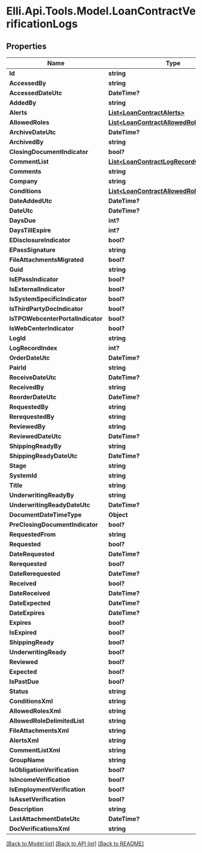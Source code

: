 # Elli.Api.Tools.Model.LoanContractVerificationLogs
## Properties

Name | Type | Description | Notes
------------ | ------------- | ------------- | -------------
**Id** | **string** |  | [optional] 
**AccessedBy** | **string** |  | [optional] 
**AccessedDateUtc** | **DateTime?** |  | [optional] 
**AddedBy** | **string** |  | [optional] 
**Alerts** | [**List&lt;LoanContractAlerts&gt;**](LoanContractAlerts.md) |  | [optional] 
**AllowedRoles** | [**List&lt;LoanContractAllowedRoles&gt;**](LoanContractAllowedRoles.md) |  | [optional] 
**ArchiveDateUtc** | **DateTime?** |  | [optional] 
**ArchivedBy** | **string** |  | [optional] 
**ClosingDocumentIndicator** | **bool?** |  | [optional] 
**CommentList** | [**List&lt;LoanContractLogRecordCommentList&gt;**](LoanContractLogRecordCommentList.md) |  | [optional] 
**Comments** | **string** |  | [optional] 
**Company** | **string** |  | [optional] 
**Conditions** | [**List&lt;LoanContractAllowedRoles&gt;**](LoanContractAllowedRoles.md) |  | [optional] 
**DateAddedUtc** | **DateTime?** |  | [optional] 
**DateUtc** | **DateTime?** |  | [optional] 
**DaysDue** | **int?** |  | [optional] 
**DaysTillExpire** | **int?** |  | [optional] 
**EDisclosureIndicator** | **bool?** |  | [optional] 
**EPassSignature** | **string** |  | [optional] 
**FileAttachmentsMigrated** | **bool?** |  | [optional] 
**Guid** | **string** |  | [optional] 
**IsEPassIndicator** | **bool?** |  | [optional] 
**IsExternalIndicator** | **bool?** |  | [optional] 
**IsSystemSpecificIndicator** | **bool?** |  | [optional] 
**IsThirdPartyDocIndicator** | **bool?** |  | [optional] 
**IsTPOWebcenterPortalIndicator** | **bool?** |  | [optional] 
**IsWebCenterIndicator** | **bool?** |  | [optional] 
**LogId** | **string** |  | [optional] 
**LogRecordIndex** | **int?** |  | [optional] 
**OrderDateUtc** | **DateTime?** |  | [optional] 
**PairId** | **string** |  | [optional] 
**ReceiveDateUtc** | **DateTime?** |  | [optional] 
**ReceivedBy** | **string** |  | [optional] 
**ReorderDateUtc** | **DateTime?** |  | [optional] 
**RequestedBy** | **string** |  | [optional] 
**RerequestedBy** | **string** |  | [optional] 
**ReviewedBy** | **string** |  | [optional] 
**ReviewedDateUtc** | **DateTime?** |  | [optional] 
**ShippingReadyBy** | **string** |  | [optional] 
**ShippingReadyDateUtc** | **DateTime?** |  | [optional] 
**Stage** | **string** |  | [optional] 
**SystemId** | **string** |  | [optional] 
**Title** | **string** |  | [optional] 
**UnderwritingReadyBy** | **string** |  | [optional] 
**UnderwritingReadyDateUtc** | **DateTime?** |  | [optional] 
**DocumentDateTimeType** | **Object** |  | [optional] 
**PreClosingDocumentIndicator** | **bool?** |  | [optional] 
**RequestedFrom** | **string** |  | [optional] 
**Requested** | **bool?** |  | [optional] 
**DateRequested** | **DateTime?** |  | [optional] 
**Rerequested** | **bool?** |  | [optional] 
**DateRerequested** | **DateTime?** |  | [optional] 
**Received** | **bool?** |  | [optional] 
**DateReceived** | **DateTime?** |  | [optional] 
**DateExpected** | **DateTime?** |  | [optional] 
**DateExpires** | **DateTime?** |  | [optional] 
**Expires** | **bool?** |  | [optional] 
**IsExpired** | **bool?** |  | [optional] 
**ShippingReady** | **bool?** |  | [optional] 
**UnderwritingReady** | **bool?** |  | [optional] 
**Reviewed** | **bool?** |  | [optional] 
**Expected** | **bool?** |  | [optional] 
**IsPastDue** | **bool?** |  | [optional] 
**Status** | **string** |  | [optional] 
**ConditionsXml** | **string** |  | [optional] 
**AllowedRolesXml** | **string** |  | [optional] 
**AllowedRoleDelimitedList** | **string** |  | [optional] 
**FileAttachmentsXml** | **string** |  | [optional] 
**AlertsXml** | **string** |  | [optional] 
**CommentListXml** | **string** |  | [optional] 
**GroupName** | **string** |  | [optional] 
**IsObligationVerification** | **bool?** |  | [optional] 
**IsIncomeVerification** | **bool?** |  | [optional] 
**IsEmploymentVerification** | **bool?** |  | [optional] 
**IsAssetVerification** | **bool?** |  | [optional] 
**Description** | **string** |  | [optional] 
**LastAttachmentDateUtc** | **DateTime?** |  | [optional] 
**DocVerificationsXml** | **string** |  | [optional] 

[[Back to Model list]](../README.md#documentation-for-models) [[Back to API list]](../README.md#documentation-for-api-endpoints) [[Back to README]](../README.md)

